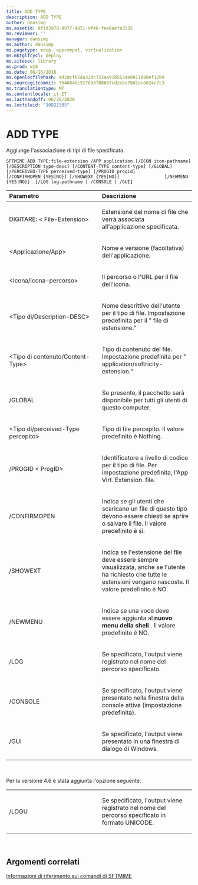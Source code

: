 ```yaml
---
title: ADD TYPE
description: ADD TYPE
author: dansimp
ms.assetid: 8f1d3978-9977-4851-9f46-fee6aefa3535
ms.reviewer: ''
manager: dansimp
ms.author: dansimp
ms.pagetype: mdop, appcompat, virtualization
ms.mktglfcycl: deploy
ms.sitesec: library
ms.prod: w10
ms.date: 06/16/2016
ms.openlocfilehash: 4d2dcfb24a32dc733aa91b5534e0011090ef12b9
ms.sourcegitcommit: 354664bc527d93f80687cd2eba70d1eea024c7c3
ms.translationtype: MT
ms.contentlocale: it-IT
ms.lasthandoff: 06/26/2020
ms.locfileid: "10822385"
---
```

# ADD TYPE


Aggiunge l'associazione di tipi di file specificata.

`SFTMIME ADD TYPE:file-extension /APP application [/ICON icon-pathname]                 [/DESCRIPTION type-desc] [/CONTENT-TYPE content-type] [/GLOBAL]                 [/PERCEIVED-TYPE perceived-type] [/PROGID progid]                 [/CONFIRMOPEN {YES|NO}] [/SHOWEXT {YES|NO}]                 [/NEWMENU {YES|NO}]  [/LOG log-pathname | /CONSOLE | /GUI]`

<table>
<colgroup>
<col width="50%" />
<col width="50%" />
</colgroup>
<thead>
<tr class="header">
<th align="left">Parametro</th>
<th align="left">Descrizione</th>
</tr>
</thead>
<tbody>
<tr class="odd">
<td align="left"><p>DIGITARE: &lt; File-Extension&gt;</p></td>
<td align="left"><p>Estensione del nome di file che verrà associata all'applicazione specificata.</p></td>
</tr>
<tr class="even">
<td align="left"><p>&lt;Applicazione/App&gt;</p></td>
<td align="left"><p>Nome e versione (facoltativa) dell'applicazione.</p></td>
</tr>
<tr class="odd">
<td align="left"><p>&lt;Icona/icona-percorso&gt;</p></td>
<td align="left"><p>Il percorso o l'URL per il file dell'icona.</p></td>
</tr>
<tr class="even">
<td align="left"><p>&lt;Tipo di/Description-DESC&gt;</p></td>
<td align="left"><p>Nome descrittivo dell'utente per il tipo di file. Impostazione predefinita per il &quot; file di estensione.&quot;</p></td>
</tr>
<tr class="odd">
<td align="left"><p>&lt;Tipo di contenuto/Content-Type&gt;</p></td>
<td align="left"><p>Tipo di contenuto del file. Impostazione predefinita per &quot; application/softricity-extension.&quot;</p></td>
</tr>
<tr class="even">
<td align="left"><p>/GLOBAL</p></td>
<td align="left"><p>Se presente, il pacchetto sarà disponibile per tutti gli utenti di questo computer.</p></td>
</tr>
<tr class="odd">
<td align="left"><p>&lt;Tipo di/perceived-Type percepito&gt;</p></td>
<td align="left"><p>Tipo di file percepito. Il valore predefinito è Nothing.</p></td>
</tr>
<tr class="even">
<td align="left"><p>/PROGID &lt; ProgID&gt;</p></td>
<td align="left"><p>Identificatore a livello di codice per il tipo di file. Per impostazione predefinita, l'App Virt. Extension. file.</p></td>
</tr>
<tr class="odd">
<td align="left"><p>/CONFIRMOPEN</p></td>
<td align="left"><p>Indica se gli utenti che scaricano un file di questo tipo devono essere chiesti se aprire o salvare il file. Il valore predefinito è sì.</p></td>
</tr>
<tr class="even">
<td align="left"><p>/SHOWEXT</p></td>
<td align="left"><p>Indica se l'estensione del file deve essere sempre visualizzata, anche se l'utente ha richiesto che tutte le estensioni vengano nascoste. Il valore predefinito è NO.</p></td>
</tr>
<tr class="odd">
<td align="left"><p>/NEWMENU</p></td>
<td align="left"><p>Indica se una voce deve essere aggiunta al <strong> nuovo menu della shell </strong> . Il valore predefinito è NO.</p></td>
</tr>
<tr class="even">
<td align="left"><p>/LOG</p></td>
<td align="left"><p>Se specificato, l'output viene registrato nel nome del percorso specificato.</p></td>
</tr>
<tr class="odd">
<td align="left"><p>/CONSOLE</p></td>
<td align="left"><p>Se specificato, l'output viene presentato nella finestra della console attiva (impostazione predefinita).</p></td>
</tr>
<tr class="even">
<td align="left"><p>/GUI</p></td>
<td align="left"><p>Se specificato, l'output viene presentato in una finestra di dialogo di Windows.</p></td>
</tr>
</tbody>
</table>

 

Per la versione 4.6 è stata aggiunta l'opzione seguente.

<table>
<colgroup>
<col width="50%" />
<col width="50%" />
</colgroup>
<tbody>
<tr class="odd">
<td align="left"><p>/LOGU</p></td>
<td align="left"><p>Se specificato, l'output viene registrato nel nome del percorso specificato in formato UNICODE.</p></td>
</tr>
</tbody>
</table>

 

## Argomenti correlati


[Informazioni di riferimento sui comandi di SFTMIME](sftmime--command-reference.md)

 

 





